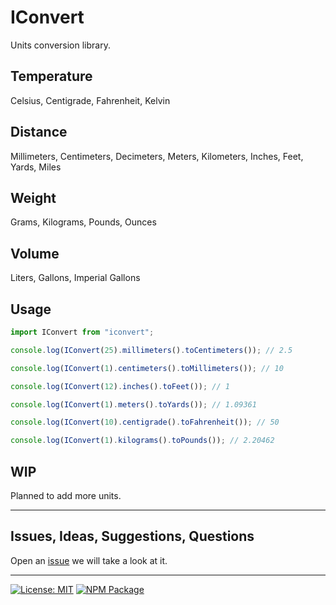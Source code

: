 # IConvert

Units conversion library.

## Temperature

Celsius, Centigrade, Fahrenheit, Kelvin

## Distance

Millimeters, Centimeters, Decimeters, Meters, Kilometers, Inches, Feet, Yards, Miles

## Weight

Grams, Kilograms, Pounds, Ounces

## Volume

Liters, Gallons, Imperial Gallons

## Usage

```js
import IConvert from "iconvert";

console.log(IConvert(25).millimeters().toCentimeters()); // 2.5

console.log(IConvert(1).centimeters().toMillimeters()); // 10

console.log(IConvert(12).inches().toFeet()); // 1

console.log(IConvert(1).meters().toYards()); // 1.09361

console.log(IConvert(10).centigrade().toFahrenheit()); // 50

console.log(IConvert(1).kilograms().toPounds()); // 2.20462
```

## WIP

Planned to add more units.

---

## Issues, Ideas, Suggestions, Questions

Open an [issue](https://github.com/MrAmericanMike/iconvert/issues) we will take a look at it.

---

[![License: MIT](https://img.shields.io/badge/License-MIT-blue.svg)](https://opensource.org/licenses/MIT)
[![NPM Package](https://img.shields.io/npm/v/iconvert?label=npm)](https://www.npmjs.com/package/iconvert)
